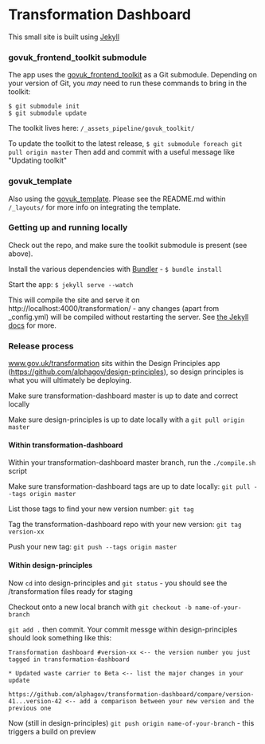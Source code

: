 Transformation Dashboard
========================

This small site is built using [Jekyll](http://jekyllrb.com/)

### govuk_frontend_toolkit submodule

The app uses the [govuk_frontend_toolkit](https://github.com/alphagov/govuk_frontend_toolkit) as a Git submodule. Depending on your version of Git, you *may* need to run these commands to bring in the toolkit:

```
$ git submodule init
$ git submodule update
```

The toolkit lives here: ```/_assets_pipeline/govuk_toolkit/```

To update the toolkit to the latest release, ```$ git submodule foreach git pull origin master```
Then add and commit with a useful message like "Updating toolkit"

### govuk_template

Also using the [govuk_template](https://github.com/alphagov/govuk_template). Please see the README.md within ```/_layouts/``` for more info on integrating the template.

### Getting up and running locally

Check out the repo, and make sure the toolkit submodule is present (see above).

Install the various dependencies with [Bundler](http://bundler.io) - ```$ bundle install```

Start the app: ```$ jekyll serve --watch```

This will compile the site and serve it on http://localhost:4000/transformation/ - any changes (apart from _config.yml) will be compiled without restarting the server. See [the Jekyll docs](http://jekyllrb.com/docs/home/) for more.

### Release process

www.gov.uk/transformation sits within the Design Principles app (https://github.com/alphagov/design-principles), so design principles is what you will ultimately be deploying.


Make sure transformation-dashboard master is up to date and correct locally

Make sure design-principles is up to date locally with a ```git pull origin master```

#### Within transformation-dashboard

Within your transformation-dashboard master branch, run the ```./compile.sh``` script

Make sure transformation-dashboard tags are up to date locally: ```git pull --tags origin master```

List those tags to find your new version number: ```git tag```

Tag the transformation-dashboard repo with your new version: ```git tag version-xx```

Push your new tag: ```git push --tags origin master```

#### Within design-principles

Now ```cd``` into design-principles and ```git status``` - you should see the /transformation files ready for staging

Checkout onto a new local branch with ```git checkout -b name-of-your-branch```

```git add .``` then commit. Your commit messge within design-principles should look something like this:

```
Transformation dashboard #version-xx <-- the version number you just tagged in transformation-dashboard

* Updated waste carrier to Beta <-- list the major changes in your update

https://github.com/alphagov/transformation-dashboard/compare/version-41...version-42 <-- add a comparison between your new version and the previous one

```

Now (still in design-principles) ```git push origin name-of-your-branch``` - this triggers a build on preview

